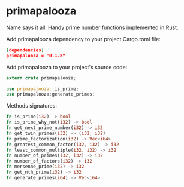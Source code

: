 # primapalooza
Name says it all.  Handy prime number functions implemented in Rust.

Add primapalooza dependency to your project Cargo.toml file:
```json
[dependencies]
primapalooza = "0.1.8"
```

Add primapalooza to your project's source code:
```rust
extern crate primapalooza;

use primapalooza::is_prime;
use primapalooza:generate_primes;
```

Methods signatures:
```rust
fn is_prime(i32) -> bool
fn is_prime_why_not(i32) -> bool
fn get_next_prime_number(i32) -> i32
fn get_twin_primes(i32) -> (i32, i32)
fn prime_factorization(i32) -> Vec<i64>
fn greatest_common_factor(i32, i32) -> i32
fn least_common_multiple(i32, i32) -> i32
fn number_of_primes(i32, i32) -> i32
fn number_of_factors(i32) -> i32
fn mersenne_prime(i32) -> i32
fn get_nth_prime(i32) -> i32
fn generate_primes(i64) -> Vec<i64>
```

